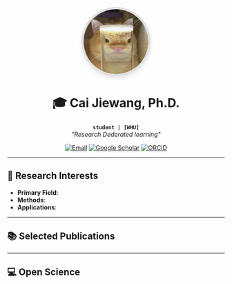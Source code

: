 <div align="center">
  <img src="./cjw.jpg" width="150" style="border-radius: 50%; border: 5px solid #e0e0e0; box-shadow: 0 4px 8px rgba(0,0,0,0.1);"/>
  
  # 🎓 Cai Jiewang, Ph.D.
  **`student | [WHU]`**  
  *"Research Dederated learning"*
  
  [![Email](https://img.shields.io/badge/-Email-D14836?logo=gmail&logoColor=white)](mailto:caijiewnag1@163.com)
  [![Google Scholar](https://img.shields.io/badge/-Google_Scholar-4285F4?logo=google-scholar&logoColor=white)](https://scholar.google.com/citations?user=TLKMOKEAAAAJ&hl=zh-CN)
  [![ORCID](https://img.shields.io/badge/-ORCID-A6CE39?logo=orcid&logoColor=white)](https://orcid.org/0009-0009-4645-9355)
</div>

---

## 🔬 Research Interests
- **Primary Field**: 
- **Methods**:  
- **Applications**:  

---

## 📚 Selected Publications

---

## 💻 Open Science

